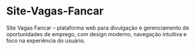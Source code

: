 # Site-Vagas-Fancar
Site Vagas Fancar – plataforma web para divulgação e gerenciamento de oportunidades de emprego, com design moderno, navegação intuitiva e foco na experiência do usuário.
